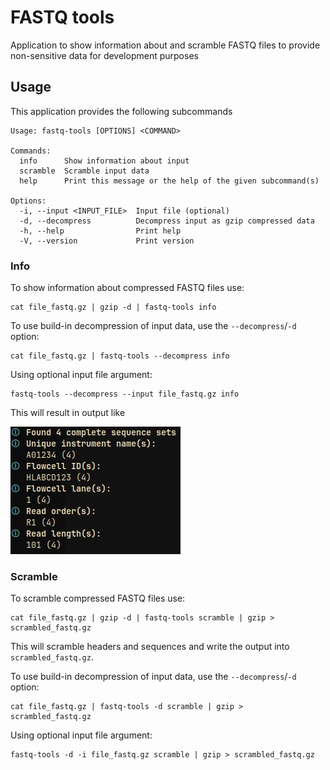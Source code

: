 # FASTQ tools

Application to show information about and scramble FASTQ files to provide non-sensitive data for development purposes

## Usage

This application provides the following subcommands

```
Usage: fastq-tools [OPTIONS] <COMMAND>

Commands:
  info      Show information about input
  scramble  Scramble input data
  help      Print this message or the help of the given subcommand(s)

Options:
  -i, --input <INPUT_FILE>  Input file (optional)
  -d, --decompress          Decompress input as gzip compressed data
  -h, --help                Print help
  -V, --version             Print version
```

### Info

To show information about compressed FASTQ files use:

```shell
cat file_fastq.gz | gzip -d | fastq-tools info
```

To use build-in decompression of input data, use the `--decompress`/`-d` option:

```shell
cat file_fastq.gz | fastq-tools --decompress info
```
Using optional input file argument:

```shell
fastq-tools --decompress --input file_fastq.gz info
```

This will result in output like

![Info subcommand](docs/info_subcommand.jpg)

### Scramble

To scramble compressed FASTQ files use:

```shell
cat file_fastq.gz | gzip -d | fastq-tools scramble | gzip > scrambled_fastq.gz
```

This will scramble headers and sequences and write the output into `scrambled_fastq.gz`.

To use build-in decompression of input data, use the `--decompress`/`-d` option:

```shell
cat file_fastq.gz | fastq-tools -d scramble | gzip > scrambled_fastq.gz
```

Using optional input file argument:

```shell
fastq-tools -d -i file_fastq.gz scramble | gzip > scrambled_fastq.gz
```